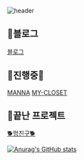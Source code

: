 [](https://capsule-render.vercel.app/api?type=slice&color=0:b232b2,100:b232b2&height=200&text=Hello&fontAlign=70&rotate=13&fontAlignY=25&desc=I'm%20Ye%20Bin&descAlign=70.&descAlignY=44&section=footer)

![header](https://capsule-render.vercel.app/api?type=venom&text=I'm%20Ye%20Bin&height=300&descSize=55&descAlignY=50&stroke=c0c0c0&color=0:667eea,100:764ba2)


## 👾블로그
 [블로그](https://bintz76.github.io/)  

## 🔵진행중🔵
[MANNA](https://github.com/team-manna/manna)
[MY-CLOSET]()


## 💛끝난 프로젝트
[🐕‍멍친구🐕‍](https://github.com/jjugwen/MungFriend_FE)  


[![Anurag's GitHub stats](https://github-readme-stats.vercel.app/api?username=bintz76)](https://github.com/bintz76/github-readme-stats)
